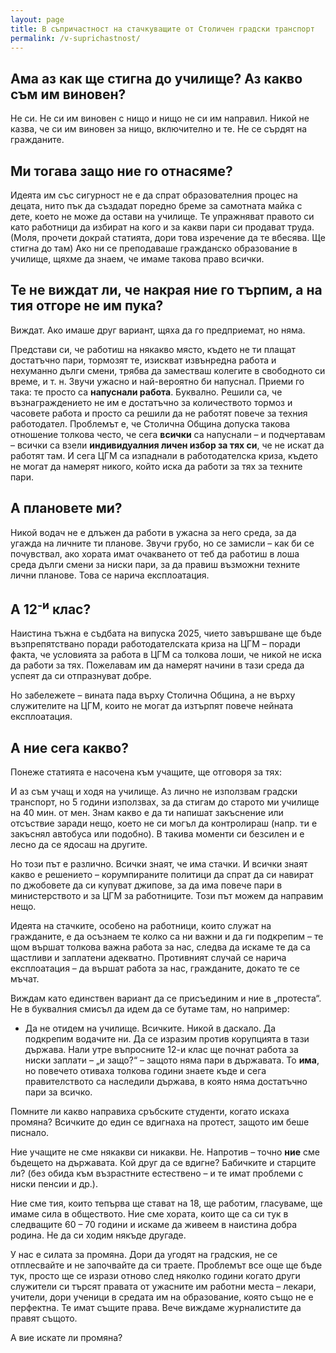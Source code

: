 ```yaml
---
layout: page
title: В съпричастност на стачкуващите от Столичен градски транспорт
permalink: /v-suprichastnost/
---
```

## Ама аз как ще стигна до училище? Аз какво съм им виновен?
Не си. Не си им виновен с нищо и нищо не си им направил. Никой не казва, че си им виновен за нищо, включително и те. Не се сърдят на гражданите.

## Ми тогава защо ние го отнасяме?
Идеята им със сигурност не е да спрат образователния процес на децата, нито пък да създадат поредно бреме за самотната майка с дете, което не може да остави на училище. Те упражняват правото си като работници да избират на кого и за какви пари си продават труда. (Моля, прочети докрай статията, дори това изречение да те вбесява. Ще стигна до там) Ако ни се преподаваше гражданско образование в училище, щяхме да знаем, че имаме такова право всички.

## Те не виждат ли, че накрая ние го търпим, а на тия отгоре не им пука?
Виждат. Ако имаше друг вариант, щяха да го предприемат, но няма.

Представи си, че работиш на някакво място, където не ти плащат достатъчно пари, тормозят те, изискват извънредна работа и нехуманно дълги смени, трябва да заместваш колегите в свободното си време, и т. н. Звучи ужасно и най-вероятно би напуснал. Приеми го така: те просто са **напуснали работа**. Буквално. Решили са, че възнаграждението не им е достатъчно за количеството тормоз и часовете работа и просто са решили да не работят повече за техния работодател. Проблемът е, че Столична Община допуска такова отношение толкова често, че сега **всички** са напуснали – и подчертавам – всички са взели **индивидуалния личен избор за тях си**, че не искат да работят там. И сега ЦГМ са изпаднали в работодателска криза, където не могат да намерят никого, който иска да работи за тях за техните пари.

## А плановете ми?
Никой водач не е длъжен да работи в ужасна за него среда, за да угажда на личните ти планове. Звучи грубо, но се замисли – как би се почувствал, ако хората имат очакването от теб да работиш в лоша среда дълги смени за ниски пари, за да правиш възможни техните лични планове. Това се нарича експлоатация.

## А 12<sup>-и</sup> клас?
Наистина тъжна е съдбата на випуска 2025, чието завършване ще бъде възпрепятствано поради работодателската криза на ЦГМ – поради факта, че условията за работа в ЦГМ са толкова лоши, че никой не иска да работи за тях. Пожелавам им да намерят начини в тази среда да успеят да си отпразнуват добре.

Но забележете – вината пада върху Столична Община, а не върху служителите на ЦГМ, които не могат да изтърпят повече нейната експлоатация.

## А ние сега какво?
Понеже статията е насочена към учащите, ще отговоря за тях:

И аз съм учащ и ходя на училище. Аз лично не използвам градски транспорт, но 5 години използвах, за да стигам до старото ми училище на 40 мин. от мен. Знам какво е да ти напишат закъснение или отсъствие заради нещо, което не си могъл да контролираш (напр. ти е закъснял автобуса или подобно). В такива моменти си безсилен и е лесно да се ядосаш на другите.

Но този път е различно. Всички знаят, че има стачки. И всички знаят какво е решението – корумпираните политици да спрат да си навират по джобовете да си купуват джипове, за да има повече пари в министерството и за ЦГМ за работниците. Този път можем да направим нещо.

Идеята на стачките, особено на работници, които служат на гражданите, е да осъзнаем те колко са ни важни и да ги подкрепим – те щом вършат толкова важна работа за нас, следва да искаме те да са щастливи и заплатени адекватно. Противният случай се нарича експлоатация – да вършат работа за нас, гражданите, докато те се мъчат.

Виждам като единствен вариант да се присъединим и ние в „протеста“. Не в буквалния смисъл да идем да се бутаме там, но например:

- Да не отидем на училище. Всичките. Никой в даскало. Да подкрепим водачите ни. Да се изразим против корупцията в тази държава. Нали утре въпросните 12-и клас ще почнат работа за ниски заплати – „и защо?“ – защото няма пари в държавата. То **има**, но повечето отиваха толкова години знаете къде и сега правителството са наследили държава, в която няма достатъчно пари за всичко.

Помните ли какво направиха сръбските студенти, когато искаха промяна? Всичките до един се вдигнаха на протест, защото им беше писнало.

Ние учащите не сме някакви си никакви. Не. Напротив – точно **ние** сме бъдещето на държавата. Кой друг да се вдигне? Бабичките и старците ли? (без обида към възрастните естествено – и те имат проблеми с ниски пенсии и др.).

Ние сме тия, които тепърва ще стават на 18, ще работим, гласуваме, ще имаме сила в обществото. Ние сме хората, които ще са си тук в следващите 60 – 70 години и искаме да живеем в наистина добра родина. Не да си ходим някъде другаде.

У нас е силата за промяна. Дори да угодят на градския, не се отплесвайте и не започвайте да си траете. Проблемът все още ще бъде тук, просто ще се изрази отново след няколко години когато други служители си търсят правата от ужасните им работни места – лекари, учители, дори ученици в средата им на образование, която също не е перфектна. Те имат същите права. Вече виждаме журналистите да правят същото.

А вие искате ли промяна?
